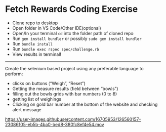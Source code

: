 # Fetch Rewards Coding Exercise

- Clone repo to desktop
- Open folder in VS Code/Other IDE(optional)
- Open/In your terminal `cd` into the folder path of cloned repo
- Run `gem install bundler` or possibly `sudo gem install bundler`
- Run `bundle install`
- Run `bundle exec rspec spec/challenge.rb`  
- View results in terminal!

-----------------------------------------------------------------------
Create the selenium based project using any preferable language to perform:
- clicks on buttons (“Weigh”, “Reset”)
- Getting the measure results (field between “bowls”)
- filling out the bowls grids with bar numbers (0 to 8)
- getting list of weighings
- Clicking on gold bar number at the bottom of the website and checking alert message

https://user-images.githubusercontent.com/16705953/126560157-23086105-eb5b-4ba0-bed8-380fc8ef4e54.mov
